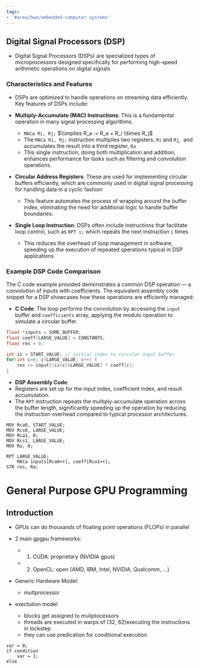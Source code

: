 ```yaml
---
tags:
- '#area/hwe/embedded-computer-systems'
---
```


## Digital Signal Processors (DSP)

- Digital Signal Processors (DSPs) are specialized types of microprocessors designed specifically for performing high-speed arithmetic operations on digital signals

### Characteristics and Features

- DSPs are optimized to handle operations on streaming data efficiently. Key features of DSPs include:

- **Multiply-Accumulate (MAC) Instructions**: This is a fundamental operation in many signal processing algorithms.

  - `MACa Ri, Rj;` $\\implies R_a := R_a + R_i \\times R_j$
  - The `MACa Ri, Rj;` instruction multiplies two registers, `Ri`​ and `Rj`, ​ and accumulates the result into a third register, `Ra`
  - This single instruction, doing both multiplication and addition, enhances performance for tasks such as filtering and convolution operations

- **Circular Address Registers**: These are used for implementing circular buffers efficiently, which are commonly used in digital signal processing for handling data in a cyclic fashion

  - This feature automates the process of wrapping around the buffer index, eliminating the need for additional logic to handle buffer boundaries.

- **Single Loop Instruction**: DSPs often include instructions that facilitate loop control, such as `RPT i;` which repeats the next instruction `i` times

  - This reduces the overhead of loop management in software, speeding up the execution of repeated operations typical in DSP applications

### Example DSP Code Comparison

The C code example provided demonstrates a common DSP operation — a convolution of inputs with coefficients. The equivalent assembly code snippet for a DSP showcases how these operations are efficiently managed:

- **C Code**: The loop performs the convolution by accessing the `input` buffer and `coefficients` array, applying the modulo operation to simulate a circular buffer.

```c
float *inputs = SOME_BUFFER; 
float coeff[LARGE_VALUE] = CONSTANTS;
float res = 0;

int ii = START_VALUE; // initial index to circular input buffer
for(int c=0; c<LARGE_VALUE; c++) {
	res += input[(ii+c)%LARGE_VALUE] * coeff[c];
}
```

- **DSP Assembly Code**:
- Registers are set up for the input index, coefficient index, and result accumulation.
- The `RPT` instruction repeats the multiply-accumulate operation across the buffer length, significantly speeding up the operation by reducing the instruction overhead compared to typical processor architectures.

```
MOV Rca0, START_VALUE;
MOV Rcs0, LARGE_VALUE;
MOV Rca1, 0;
MOV Rcs1, LARGE_VALUE;
MOV Ra, 0;

RPT LARGE_VALUE;
	MACa inputs[Rca0++], coeff[Rca1++];
STR res, Ra;
```

# General Purpose GPU Programming

## Introduction

- GPUs can do thousands of floating point operations (FLOPs) in parallel

- 2 main gpgpu frameworks:

  - 1. CUDA: proprietary (NVIDIA gpus)
  - 2. OpenCL: open (AMD, IBM, Intel, NVIDIA, Qualcomm, ...)

- Generic Hardware Model:

  - multprocessor

- exectution model

  - blocks get assigned to muliptocessors
  - threads are executed in warps of (32, 62)executing the instructions in lockstep
  - they can use predication for conditional execution

```
var = 0;
if condition
    var = 1;
else
```